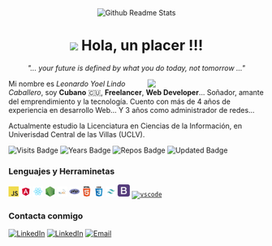<p align="center">
 <img width="100px" src="https://res.cloudinary.com/anuraghazra/image/upload/v1594908242/logo_ccswme.svg" align="center" alt="Github Readme Stats" />
 <h1 align="center"><img src='https://media.giphy.com/media/hvRJCLFzcasrR4ia7z/giphy.gif' width='25px'> Hola, un placer !!!</h1>
</p>
<p align="center"><i>"... your future is defined by what you do today, not tomorrow ..."</i></p>
<img align='right' src="https://media.giphy.com/media/hqU2KkjW5bE2v2Z7Q2/giphy.gif" width="230">

Mi nombre es *Leonardo Yoel Lindo Caballero*, soy **Cubano** 🇨🇺, **Freelancer**, **Web Developer**... Soñador, amante del emprendimiento y la tecnología. Cuento con más de 4 años de experiencia en desarrollo Web... Y 3 años como administrador de redes...

Actualmente estudio la Licenciatura en Ciencias de la Información, en Univerisdad Central de las Villas (UCLV).

![Visits Badge](https://badges.pufler.dev/visits/LeonardoYoel/LeonardoYoel?) ![Years Badge](https://badges.pufler.dev/years/LeonardoYoel) ![Repos Badge](https://badges.pufler.dev/repos/LeonardoYoel) ![Updated Badge](https://badges.pufler.dev/updated/LeonardoYoel/LeonardoYoel)

### Lenguajes y Herraminetas
[<code><img height="20" src="https://raw.githubusercontent.com/github/explore/80688e429a7d4ef2fca1e82350fe8e3517d3494d/topics/javascript/javascript.png"></code>](https://jquery.com/) <code><img height="20" src="https://raw.githubusercontent.com/github/explore/80688e429a7d4ef2fca1e82350fe8e3517d3494d/topics/angular/angular.png"></code> <code><img height="20" src="https://raw.githubusercontent.com/github/explore/80688e429a7d4ef2fca1e82350fe8e3517d3494d/topics/react/react.png"></code> <code><img height="20" src="https://raw.githubusercontent.com/github/explore/80688e429a7d4ef2fca1e82350fe8e3517d3494d/topics/nodejs/nodejs.png"></code> <code><img height="20" src="https://raw.githubusercontent.com/github/explore/80688e429a7d4ef2fca1e82350fe8e3517d3494d/topics/mysql/mysql.png"></code> [<code><img height="20" src="https://raw.githubusercontent.com/github/explore/80688e429a7d4ef2fca1e82350fe8e3517d3494d/topics/php/php.png"></code>](https://php.net/)   <code><img height="20" src="https://raw.githubusercontent.com/github/explore/80688e429a7d4ef2fca1e82350fe8e3517d3494d/topics/html/html.png"></code>  <code><img height="20" src="https://raw.githubusercontent.com/github/explore/80688e429a7d4ef2fca1e82350fe8e3517d3494d/topics/css/css.png"></code>  <code><img height="20" src="https://raw.githubusercontent.com/github/explore/80688e429a7d4ef2fca1e82350fe8e3517d3494d/topics/tailwind/tailwind.png"></code> [<code><img src="https://raw.githubusercontent.com/github/explore/80688e429a7d4ef2fca1e82350fe8e3517d3494d/topics/bootstrap/bootstrap.png" alt="Bootstrap" width="24"></code>](https://getbootstrap.com/) [<code><img src="https://upload.wikimedia.org/wikipedia/commons/thumb/2/2d/Visual_Studio_Code_1.18_icon.svg/1200px-Visual_Studio_Code_1.18_icon.svg.png" alt="vscode" width="18"></code>](https://code.visualstudio.com/)


###  Contacta conmigo
[<img alt="LinkedIn" src="https://img.shields.io/badge/Telegram-@L30_YLC-green?style=flat&logo=telegram">](https://t.me/l30_ylc) [<img alt="LinkedIn" src="https://img.shields.io/badge/LinkedIn-@LYLC-green?style=flat&logo=linkedin">](https://cu.linkedin.com/in/lylc) [<img alt="Email" src="https://img.shields.io/badge/Email-leonardo.yoel@gmail.com-green?style=flat&logo=gmail">](mailto:leonardo.yoel@gmail.com)

